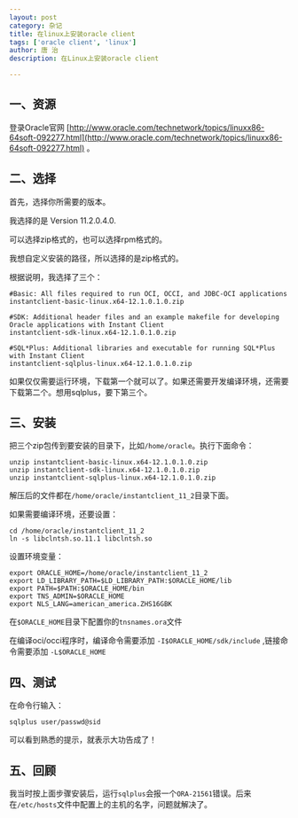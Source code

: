 ```yaml
---
layout: post
category: 杂记
title: 在linux上安装oracle client 
tags: ['oracle client', 'linux']
author: 唐 治
description: 在Linux上安装oracle client

---
```




## 一、资源

登录Oracle官网 [http://www.oracle.com/technetwork/topics/linuxx86-64soft-092277.html](http://www.oracle.com/technetwork/topics/linuxx86-64soft-092277.html) 。


## 二、选择

首先，选择你所需要的版本。

我选择的是 Version 11.2.0.4.0.

可以选择zip格式的，也可以选择rpm格式的。

我想自定义安装的路径，所以选择的是zip格式的。

根据说明，我选择了三个：

    #Basic: All files required to run OCI, OCCI, and JDBC-OCI applications 
    instantclient-basic-linux.x64-12.1.0.1.0.zip 
    
    #SDK: Additional header files and an example makefile for developing Oracle applications with Instant Client
    instantclient-sdk-linux.x64-12.1.0.1.0.zip 
    
    #SQL*Plus: Additional libraries and executable for running SQL*Plus with Instant Client
    instantclient-sqlplus-linux.x64-12.1.0.1.0.zip
    

如果仅仅需要运行环境，下载第一个就可以了。如果还需要开发编译环境，还需要下载第二个。想用sqlplus，要下第三个。


## 三、安装

把三个zip包传到要安装的目录下，比如`/home/oracle`。执行下面命令：

    unzip instantclient-basic-linux.x64-12.1.0.1.0.zip
    unzip instantclient-sdk-linux.x64-12.1.0.1.0.zip
    unzip instantclient-sqlplus-linux.x64-12.1.0.1.0.zip
    
解压后的文件都在`/home/oracle/instantclient_11_2`目录下面。
    
如果需要编译环境，还要设置：

    cd /home/oracle/instantclient_11_2
    ln -s libclntsh.so.11.1 libclntsh.so
    
设置环境变量：

    export ORACLE_HOME=/home/oracle/instantclient_11_2
    export LD_LIBRARY_PATH=$LD_LIBRARY_PATH:$ORACLE_HOME/lib
    export PATH=$PATH:$ORACLE_HOME/bin
    export TNS_ADMIN=$ORACLE_HOME
    export NLS_LANG=american_america.ZHS16GBK

    
在`$ORACLE_HOME`目录下配置你的`tnsnames.ora`文件   
 

在编译oci/occi程序时，编译命令需要添加 `-I$ORACLE_HOME/sdk/include` ,链接命令需要添加 `-L$ORACLE_HOME`


## 四、测试

在命令行输入：

    sqlplus user/passwd@sid
    
可以看到熟悉的提示，就表示大功告成了！

## 五、回顾

我当时按上面步骤安装后，运行`sqlplus`会报一个`ORA-21561`错误。后来在`/etc/hosts`文件中配置上的主机的名字，问题就解决了。


